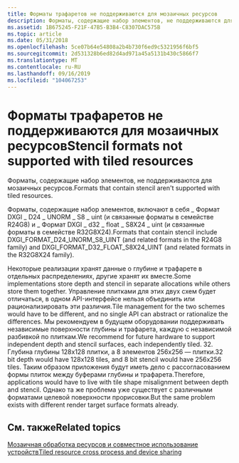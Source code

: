 ```yaml
---
title: Форматы трафаретов не поддерживаются для мозаичных ресурсов
description: Форматы, содержащие набор элементов, не поддерживаются для мозаичных ресурсов.
ms.assetid: 1B675245-F21F-47B5-B3B4-C8307DAC575B
ms.topic: article
ms.date: 05/31/2018
ms.openlocfilehash: 5ce07b64e54808a2b4b730f6ed9c5321956f6bf5
ms.sourcegitcommit: 2d531328b6ed82d4ad971a45a5131b430c5866f7
ms.translationtype: MT
ms.contentlocale: ru-RU
ms.lasthandoff: 09/16/2019
ms.locfileid: "104067253"
---
```

# <a name="stencil-formats-not-supported-with-tiled-resources"></a><span data-ttu-id="a2c2f-103">Форматы трафаретов не поддерживаются для мозаичных ресурсов</span><span class="sxs-lookup"><span data-stu-id="a2c2f-103">Stencil formats not supported with tiled resources</span></span>

<span data-ttu-id="a2c2f-104">Форматы, содержащие набор элементов, не поддерживаются для мозаичных ресурсов.</span><span class="sxs-lookup"><span data-stu-id="a2c2f-104">Formats that contain stencil aren't supported with tiled resources.</span></span>

<span data-ttu-id="a2c2f-105">Форматы, содержащие набор элементов, включают в себя \_ Формат DXGI \_ D24 \_ UNORM \_ S8 \_ uint (и связанные форматы в семействе R24G8) и \_ Формат DXGI \_ d32 \_ float \_ S8X24 \_ uint (и связанные форматы в семействе R32G8X24).</span><span class="sxs-lookup"><span data-stu-id="a2c2f-105">Formats that contain stencil include DXGI\_FORMAT\_D24\_UNORM\_S8\_UINT (and related formats in the R24G8 family) and DXGI\_FORMAT\_D32\_FLOAT\_S8X24\_UINT (and related formats in the R32G8X24 family).</span></span>

<span data-ttu-id="a2c2f-106">Некоторые реализации хранят данные о глубине и трафарете в отдельных распределениях, другие хранят их вместе.</span><span class="sxs-lookup"><span data-stu-id="a2c2f-106">Some implementations store depth and stencil in separate allocations while others store them together.</span></span> <span data-ttu-id="a2c2f-107">Управление плитками для этих двух схем будет отличаться, в одном API-интерфейсе нельзя объединить или рационализировать эти различия.</span><span class="sxs-lookup"><span data-stu-id="a2c2f-107">Tile management for the two schemes would have to be different, and no single API can abstract or rationalize the differences.</span></span> <span data-ttu-id="a2c2f-108">Мы рекомендуем в будущем оборудовании поддерживать независимые поверхности глубины и трафарета, каждую с независимой разбивкой по плиткам.</span><span class="sxs-lookup"><span data-stu-id="a2c2f-108">We recommend for future hardware to support independent depth and stencil surfaces, each independently tiled.</span></span> <span data-ttu-id="a2c2f-109">32. Глубина глубины 128x128 плитки, а 8 элементов 256x256 — плитки.</span><span class="sxs-lookup"><span data-stu-id="a2c2f-109">32 bit depth would have 128x128 tiles, and 8 bit stencil would have 256x256 tiles.</span></span> <span data-ttu-id="a2c2f-110">Таким образом приложения будут иметь дело с рассогласованием формы плиток между буферами глубины и трафарета.</span><span class="sxs-lookup"><span data-stu-id="a2c2f-110">Therefore, applications would have to live with tile shape misalignment between depth and stencil.</span></span> <span data-ttu-id="a2c2f-111">Однако та же проблема уже существует с различными форматами целевой поверхности прорисовки.</span><span class="sxs-lookup"><span data-stu-id="a2c2f-111">But the same problem exists with different render target surface formats already.</span></span>

## <a name="related-topics"></a><span data-ttu-id="a2c2f-112">См. также</span><span class="sxs-lookup"><span data-stu-id="a2c2f-112">Related topics</span></span>

<dl> <dt>

[<span data-ttu-id="a2c2f-113">Мозаичная обработка ресурсов и совместное использование устройств</span><span class="sxs-lookup"><span data-stu-id="a2c2f-113">Tiled resource cross process and device sharing</span></span>](tiled-resource-cross-process-and-device-sharing.md)
</dt> </dl>

 

 




